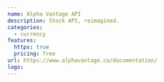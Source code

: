 ```yaml
---
name: Alpha Vantage API
description: Stock API, reimagined.
categories:
  - currency
features:
  https: true
  pricing: free
url: https://www.alphavantage.co/documentation/
logo:
---
```

